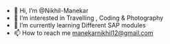 - 👋 Hi, I’m @Nikhil-Manekar
- 👀 I’m interested in Travelling , Coding & Photography
- 🌱 I’m currently learning Different SAP modules
- 📫 How to reach me manekarnikhil12@gmail.com

<!---
Nikhil-Manekar/Nikhil-Manekar is a ✨ special ✨ repository because its `README.md` (this file) appears on your GitHub profile.
You can click the Preview link to take a look at your changes.
--->
